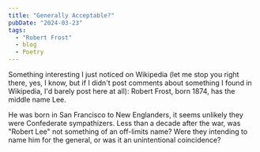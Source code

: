 ```yaml
---
title: "Generally Acceptable?"
pubDate: "2024-03-23"
tags: 
  - "Robert Frost"
  - blog
  - Poetry
---
```


Something interesting I just noticed on Wikipedia (let me stop you right there, yes, I know, but if I didn't post comments about something I found in Wikipedia, I'd barely post here at all): Robert Frost, born 1874, has the middle name Lee.

He was born in San Francisco to New Englanders, it seems unlikely they were Confederate sympathizers. Less than a decade after the war, was "Robert Lee" not something of an off-limits name? Were they intending to name him for the general, or was it an unintentional coincidence?
